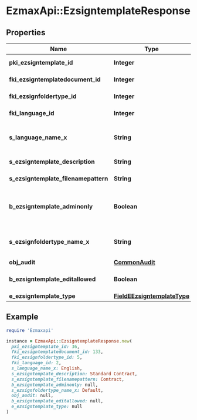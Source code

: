 # EzmaxApi::EzsigntemplateResponse

## Properties

| Name | Type | Description | Notes |
| ---- | ---- | ----------- | ----- |
| **pki_ezsigntemplate_id** | **Integer** | The unique ID of the Ezsigntemplate |  |
| **fki_ezsigntemplatedocument_id** | **Integer** | The unique ID of the Ezsigntemplatedocument | [optional] |
| **fki_ezsignfoldertype_id** | **Integer** | The unique ID of the Ezsignfoldertype. | [optional] |
| **fki_language_id** | **Integer** | The unique ID of the Language.  Valid values:  |Value|Description| |-|-| |1|French| |2|English| |  |
| **s_language_name_x** | **String** | The Name of the Language in the language of the requester |  |
| **s_ezsigntemplate_description** | **String** | The description of the Ezsigntemplate |  |
| **s_ezsigntemplate_filenamepattern** | **String** | The filename pattern of the Ezsigntemplate | [optional] |
| **b_ezsigntemplate_adminonly** | **Boolean** | Whether the Ezsigntemplate can be accessed by admin users only (eUserType&#x3D;Normal) |  |
| **s_ezsignfoldertype_name_x** | **String** | The name of the Ezsignfoldertype in the language of the requester | [optional] |
| **obj_audit** | [**CommonAudit**](CommonAudit.md) |  |  |
| **b_ezsigntemplate_editallowed** | **Boolean** | Whether the Ezsigntemplate if allowed to edit or not |  |
| **e_ezsigntemplate_type** | [**FieldEEzsigntemplateType**](FieldEEzsigntemplateType.md) |  | [optional] |

## Example

```ruby
require 'Ezmaxapi'

instance = EzmaxApi::EzsigntemplateResponse.new(
  pki_ezsigntemplate_id: 36,
  fki_ezsigntemplatedocument_id: 133,
  fki_ezsignfoldertype_id: 5,
  fki_language_id: 2,
  s_language_name_x: English,
  s_ezsigntemplate_description: Standard Contract,
  s_ezsigntemplate_filenamepattern: Contract,
  b_ezsigntemplate_adminonly: null,
  s_ezsignfoldertype_name_x: Default,
  obj_audit: null,
  b_ezsigntemplate_editallowed: null,
  e_ezsigntemplate_type: null
)
```


